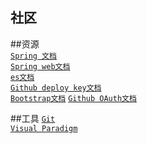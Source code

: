 ##  社区

##资源            
[`Spring 文档`](https://spring.io/guides)      
[`Spring web文档`](https://spring.io/guides/gs/serving-web-content/)        
[`es文档`](https://elasticsearch.cn/explore)   
[`Github deploy key文档`](https://developer.github.com/v3/guides/managing-deploy-keys/#deploy-keys   )  
[`Bootstrap文档`](https://v3.bootcss.com/getting-started/)
[`Github OAuth文档`](https://developer.github.com/apps/building-oauth-apps/creating-an-oauth-app/)

##工具
[`Git`](https://git-scm.com/download)   
[`Visual Paradigm`](https://www.visual-paradigm.com)